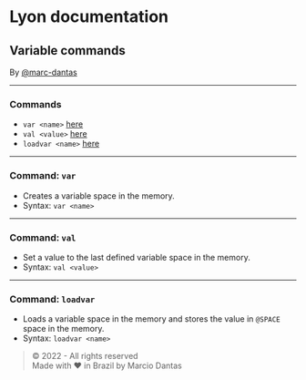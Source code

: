 # Lyon documentation
## Variable commands
By [@marc-dantas](https://github.com/marc-dantas)

<hr>

### Commands
- `var <name>` [here](#var)
- `val <value>` [here](#val)
- `loadvar <name>` [here](#loadvar)

<hr>

<h3 id="var">Command: <code>var</code></h3> 

- Creates a variable space in the memory.
- Syntax: `var <name>`

<hr>

<h3 id="val">Command: <code>val</code></h3>

- Set a value to the last defined variable space in the memory.
- Syntax: `val <value>`

<hr>

<h3 id="loadvar">Command: <code>loadvar</code></h3>

- Loads a variable space in the memory and stores the value in `@SPACE` space in the memory.
- Syntax: `loadvar <name>`

> © 2022 - All rights reserved<br>
> Made with ❤️ in Brazil by Marcio Dantas